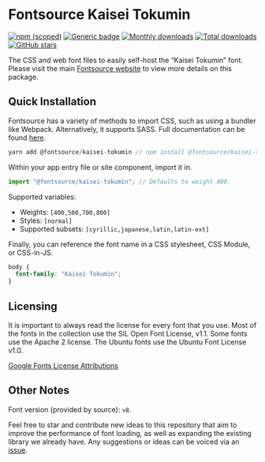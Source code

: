 # Fontsource Kaisei Tokumin

[![npm (scoped)](https://img.shields.io/npm/v/@fontsource/kaisei-tokumin?color=brightgreen)](https://www.npmjs.com/package/@fontsource/kaisei-tokumin) [![Generic badge](https://img.shields.io/badge/fontsource-passing-brightgreen)](https://github.com/fontsource/fontsource) [![Monthly downloads](https://badgen.net/npm/dm/@fontsource/kaisei-tokumin)](https://github.com/fontsource/fontsource) [![Total downloads](https://badgen.net/npm/dt/@fontsource/kaisei-tokumin)](https://github.com/fontsource/fontsource) [![GitHub stars](https://img.shields.io/github/stars/fontsource/fontsource.svg?style=social&label=Star)](https://github.com/fontsource/fontsource/stargazers)

The CSS and web font files to easily self-host the “Kaisei Tokumin” font. Please visit the main [Fontsource website](https://fontsource.org/fonts/kaisei-tokumin) to view more details on this package.

## Quick Installation

Fontsource has a variety of methods to import CSS, such as using a bundler like Webpack. Alternatively, it supports SASS. Full documentation can be found [here](https://fontsource.org/docs/introduction).

```javascript
yarn add @fontsource/kaisei-tokumin // npm install @fontsource/kaisei-tokumin
```

Within your app entry file or site component, import it in.

```javascript
import "@fontsource/kaisei-tokumin"; // Defaults to weight 400.
```

Supported variables:

- Weights: `[400,500,700,800]`
- Styles: `[normal]`
- Supported subsets: `[cyrillic,japanese,latin,latin-ext]`

Finally, you can reference the font name in a CSS stylesheet, CSS Module, or CSS-in-JS.

```css
body {
  font-family: "Kaisei Tokumin";
}
```

## Licensing

It is important to always read the license for every font that you use.
Most of the fonts in the collection use the SIL Open Font License, v1.1. Some fonts use the Apache 2 license. The Ubuntu fonts use the Ubuntu Font License v1.0.

[Google Fonts License Attributions](https://fonts.google.com/attribution)

## Other Notes

Font version (provided by source): `v8`.

Feel free to star and contribute new ideas to this repository that aim to improve the performance of font loading, as well as expanding the existing library we already have. Any suggestions or ideas can be voiced via an [issue](https://github.com/fontsource/fontsource/issues).
